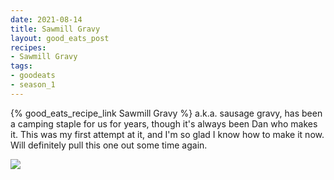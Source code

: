 ```yaml
---
date: 2021-08-14
title: Sawmill Gravy
layout: good_eats_post
recipes:
- Sawmill Gravy
tags:
- goodeats
- season_1
---
```


{% good_eats_recipe_link Sawmill Gravy %}
a.k.a. sausage gravy, has been a camping staple for us for years,
though it's always been Dan who makes it. This was my first attempt at it, and
I'm so glad I know how to make it now. Will definitely pull this one out some
time again.

<a href="https://photos.google.com/photo/AF1QipMDkOfiZ7wLHqcbbR1twEmYqZ64TEQmRcRYIvTT"><img src="https://lh3.googleusercontent.com/xN-wgTGykzEtipZxpNO5AtScA45gKgQehnT85HBI4ax8J2ounA4X7kV9geCnS8WXiS5PPCRlzn1ukaZUezAqJ0bTchBbzHFngNvmDa_jbB1jtsFb-uZQTdCLj3FSb_KPDTScJ3-g3T_v86e0rj7UeO2qKv13mfC296Fp3c3-HVPQiDdErkrSNsV0ikr4sX_9lHbjxVGNcVDAwwyGIL2hESh8RroYs9bhYMpJq8FvusAfZtFHlnsCucRDNlSRrbbFf26GeVEWvfoM3Mv3ZmS8Qc1Wr6P1VtbH_OmBowf23RG3PxT0Vs52bpk5vpHrBHcvQYr_mIBvDJhciV8dslk4uSoRQoyi6fEF3yYSHueE78dbzZ4iz9NkUqktcumTjkBquPv7NGe4rLYfbuA53SuK8MCRg5zyaDOMu7Vi0Wx7xKxoiqhDaIWUYc7VQg59GMtt3HHdXxON85hkZig6CJaQ4rLKpvbakB_FcVsHvnh5Wq3Kds_7yhseszQSiQJMa1QUXMIFxg03EU-Xg_7bTHlfpbP6MWldcWLWnLV_ZUkft-kX1YdhvB4ELeNy7CZrGv1npaq2OMpnsGbF0T-H4DNqC5kYHRLGWfKoX6_nvz__m4JYP6iFR9SqiIsJDtslegAHF3OQ6YHYPiTCptbvQLDgzOh4BJgeBqy4-hoYaQcg1fM989m8mSOgBj1uHXbksIyQbpiHil-R4IRPKqAMoF7YvFmP=w500-no"></a>
